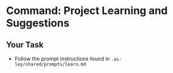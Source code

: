 # Command: Project Learning and Suggestions

## Your Task

- Follow the prompt instructions found in `.ai-ley/shared/prompts/learn.md`
